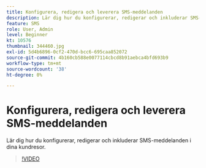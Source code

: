 ```yaml
---
title: Konfigurera, redigera och leverera SMS-meddelanden
description: Lär dig hur du konfigurerar, redigerar och inkluderar SMS-meddelanden i dina kundresor.
feature: SMS
role: User, Admin
level: Beginner
kt: 10576
thumbnail: 344460.jpg
exl-id: 5d4b6896-0cf2-470d-bcc6-695caa852072
source-git-commit: 4b160cb588e0077114cbcd8b91aebca4bfd693b9
workflow-type: tm+mt
source-wordcount: '38'
ht-degree: 0%

---
```


# Konfigurera, redigera och leverera SMS-meddelanden

Lär dig hur du konfigurerar, redigerar och inkluderar SMS-meddelanden i dina kundresor.

>[!VIDEO](https://video.tv.adobe.com/v/344460?quality=12&learn=on)
